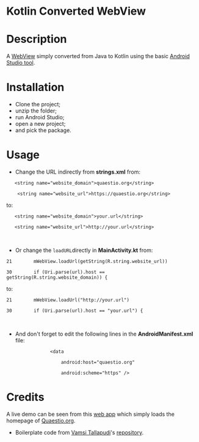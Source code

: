 # Kotlin Converted WebView

# Description
A [WebView](https://developer.android.com/guide/webapps/webview.html) simply converted from Java to Kotlin using the basic [Android Studio tool](https://developer.android.com/kotlin/get-started.html#convert-to-kotlin-code).

# Installation
* Clone the project;
* unzip the folder;
* run Android Studio;
* open a new project;
* and pick the package.

# Usage
* Change the URL indirectly from **strings.xml** from:

`   <string name="website_domain">quaestio.org</string>`

`    <string name="website_url">https://quaestio.org</string>`

to:


`   <string name="website_domain">your.url</string>`

`   <string name="website_url">http://your.url</string>`

&nbsp;

* Or change the `loadURL`directly in **MainActivity.kt** from:

`21        mWebView.loadUrl(getString(R.string.website_url))`

`30        if (Uri.parse(url).host == getString(R.string.website_domain)) {`

to:

`21        mWebView.loadUrl("http://your.url")`

`30        if (Uri.parse(url).host == "your.url") {`

&nbsp;

* And don't forget to edit the following lines in the **AndroidManifest.xml** file:

`                <data`

`                    android:host="quaestio.org"`

`                    android:scheme="https" />`

# Credits
A live demo can be seen from this [web app](https://play.google.com/store/apps/details?id=org.quaestio.quaestio.org) which simply loads the homepage of [Quaestio.org](https://quaestio.org/).
* Boilerplate code from [Vamsi Tallapudi](https://github.com/vamsitallapudi/create-android-app-for-website)'s [repository](https://github.com/vamsitallapudi/create-android-app-for-website).
